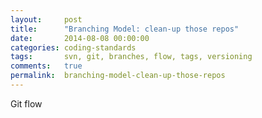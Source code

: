 ```yaml
---
layout:     post
title:      "Branching Model: clean-up those repos"
date:       2014-08-08 00:00:00
categories: coding-standards
tags:       svn, git, branches, flow, tags, versioning
comments:   true
permalink:  branching-model-clean-up-those-repos
---
```


Git flow
